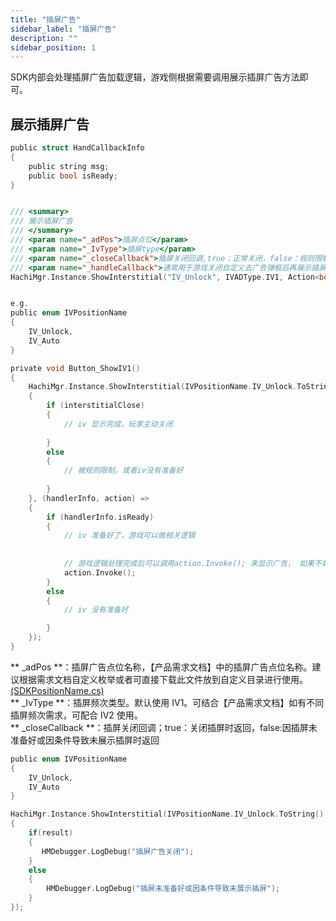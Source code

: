 ```yaml
---
title: "插屏广告"
sidebar_label: "插屏广告"
description: ""
sidebar_position: 1
---
```


SDK内部会处理插屏广告加载逻辑，游戏侧根据需要调用展示插屏广告方法即可。


## 展示插屏广告
```c
public struct HandCallbackInfo
{
    public string msg;
    public bool isReady;
}


/// <summary>
/// 展示插屏广告
/// </summary>
/// <param name="_adPos">插屏点位</param>
/// <param name="_IvType">插屏type</param>
/// <param name="_closeCallback">插屏关闭回调,true：正常关闭，false：规则限制或未准备好</param>
/// <param name="_handleCallback">通常用于游戏关闭自定义去广告弹框后再展示插屏广告</param>
HachiMgr.Instance.ShowInterstitial("IV_Unlock", IVADType.IV1, Action<bool> _closeCallback = null ,Action<HandCallbackInfo, Action> _handleCallback = null);


e.g.
public enum IVPositionName
{
    IV_Unlock,
    IV_Auto
}

private void Button_ShowIV1()
{
    HachiMgr.Instance.ShowInterstitial(IVPositionName.IV_Unlock.ToString(), IVADType.IV1, (interstitialClose) =>
    {   
        if (interstitialClose)
        {
            // iv 显示完成，玩家主动关闭
            
        }
        else
        {
            // 被规则限制，或者iv没有准备好 
            
        }
    }, (handlerInfo, action) =>
    {
        if (handlerInfo.isReady)
        {
            // iv 准备好了，游戏可以做相关逻辑 
            
            
            // 游戏逻辑处理完成后可以调用action.Invoke(); 来显示广告， 如果不需要显示（购买了去广告）就不需要调用action.Invoke();
            action.Invoke();
        }
        else
        {
            // iv 没有准备好

        }
    });
}

```

** _adPos **：插屏广告点位名称，【产品需求文档】中的插屏广告点位名称。建议根据需求文档自定义枚举或者可直接下载此文件放到自定义目录进行使用。[(SDKPositionName.cs)](https://touka-artifacts.oss-cn-beijing.aliyuncs.com/TKG%20%E5%8F%91%E8%A1%8C%E6%8A%80%E6%9C%AF/Hachi%20SDK/SDKPositionName.cs)<br/>
** _IvType **：插屏频次类型。默认使用 IV1。可结合【产品需求文档】如有不同插屏频次需求，可配合 IV2 使用。<br/>
** _closeCallback **：插屏关闭回调；true：关闭插屏时返回，false:因插屏未准备好或因条件导致未展示插屏时返回
<!--** _adPos枚举定义示例：**<br/>-->
<!---->
<!--例如：需求文档如下<br/>-->
<!---->
<!--<center>-->
<!---->
<!--<img src="../../img/HCSDK/image59.png" width="80%" height="80%"/>-->
<!---->
<!--</center>-->

```c
public enum IVPositionName
{
    IV_Unlock,
    IV_Auto
}

HachiMgr.Instance.ShowInterstitial(IVPositionName.IV_Unlock.ToString(), IVADType.IV1,(result)=> 
{
    if(result)
    {
       HMDebugger.LogDebug("插屏广告关闭");
    }
    else
    {
        HMDebugger.LogDebug("插屏未准备好或因条件导致未展示插屏");
    }
});
```



